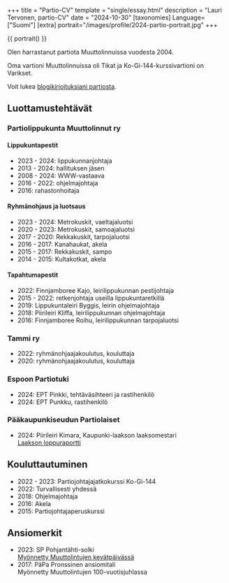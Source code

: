 +++
title = "Partio-CV"
template = "single/essay.html"
description = "Lauri Tervonen, partio-CV"
date = "2024-10-30"
[taxonomies]
Language=["Suomi"]
[extra]
portrait="/images/profile/2024-partio-portrait.jpg"
+++

{{ portrait() }}

Olen harrastanut partiota Muuttolinnuissa vuodesta 2004. 

Oma vartioni Muuttolinnuissa oli Tikat ja
Ko-Gi-144-kurssivartioni on Varikset.

Voit lukea [blogikirjoituksiani partiosta](@/text/scouts/_index.md).

## Luottamustehtävät

### Partiolippukunta Muuttolinnut ry

#### Lippukuntapestit

* 2023 - 2024: lippukunnanjohtaja
* 2013 - 2024: hallituksen jäsen
* 2008 - 2024: WWW-vastaava
* 2016 - 2022: ohjelmajohtaja
* 2016: rahastonhoitaja

#### Ryhmänohjaus ja luotsaus

- 2023 - 2024: Metrokuskit, vaeltajaluotsi
- 2020 - 2023: Metrokuskit, samoajaluotsi
- 2017 - 2020: Rekkakuskit, tarpojaluotsi
- 2016 - 2017: Kanahaukat, akela
- 2015 - 2017: Rekkakuskit, sampo
- 2014 - 2015: Kultakotkat, akela

#### Tapahtumapestit

* 2022: Finnjamboree Kajo, leirilippukunnan pestijohtaja
* 2015 - 2022: retkenjohtaja useilla lippukuntaretkillä
* 2019: Lippukuntaleiri Byggis, leirin ohjelmajohtaja
* 2018: Piirileiri Kliffa, leirilippukunnan ohjelmajohtaja
* 2016: Finnjamboree Roihu, leirilippukunnan tarpojaluotsi

### Tammi ry

- 2022: ryhmänohjaajakoulutus, kouluttaja
- 2020: ryhmänohjaajakoulutus, kouluttaja

### Espoon Partiotuki

- 2024: EPT Pinkki, tehtäväsihteeri ja rastihenkilö
- 2024: EPT Punkku, rastihenkilö

### Pääkaupunkiseudun Partiolaiset

- 2024: Piirileiri Kimara, Kaupunki-laakson laaksomestari \
  [Laakson loppuraportti](/series/kimara2024)

## Kouluttautuminen

- 2022 - 2023: Partiojohtajajatkokurssi Ko-Gi-144
- 2022: Turvallisesti yhdessä
- 2018: Ohjelmajohtaja
- 2016: Akela
- 2015: Partiojohtajaperuskurssi

## Ansiomerkit

- 2023: SP Pohjantähti-solki \
  [Myönnetty Muuttolintujen kevätpäivässä](https://muuttolinnut.fi/kevatpaivassa-kiitetty-johtokolmikkolainen-layli/)
- 2017: PäPa Pronssinen ansiomitali \
  Myönnetty Muuttolintujen 100-vuotisjuhlassa